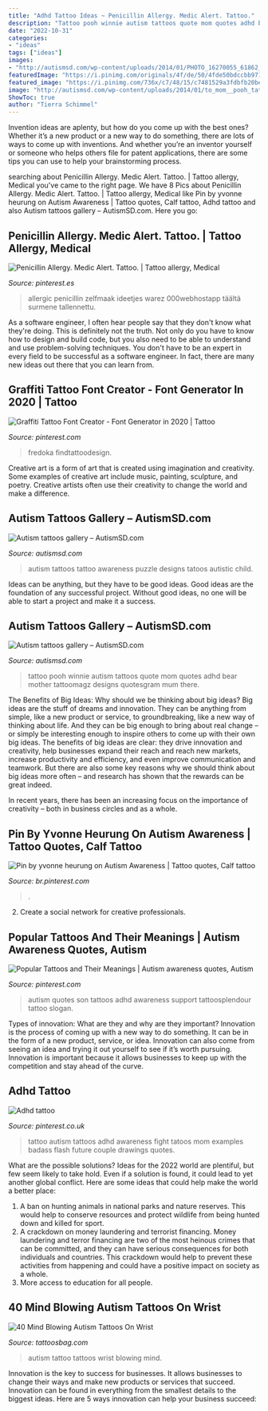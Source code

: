 ```yaml
---
title: "Adhd Tattoo Ideas ~ Penicillin Allergy. Medic Alert. Tattoo."
description: "Tattoo pooh winnie autism tattoos quote mom quotes adhd bear mother tattoomagz designs quotesgram mum there"
date: "2022-10-31"
categories:
- "ideas"
tags: ["ideas"]
images:
- "http://autismsd.com/wp-content/uploads/2014/01/PHOTO_16270055_61862_39124621_ap.jpg"
featuredImage: "https://i.pinimg.com/originals/4f/de/50/4fde50bdccbb971de075ec96edc4f892.jpg"
featured_image: "https://i.pinimg.com/736x/c7/48/15/c7481529a3fdbfb20be1475c2ffdb558.jpg"
image: "http://autismsd.com/wp-content/uploads/2014/01/to_mom__pooh_tattoo_by_oddmason-d5iqvzc.jpg"
ShowToc: true
author: "Tierra Schimmel"
---
```



Invention ideas are aplenty, but how do you come up with the best ones? Whether it’s a new product or a new way to do something, there are lots of ways to come up with inventions. And whether you’re an inventor yourself or someone who helps others file for patent applications, there are some tips you can use to help your brainstorming process.

	

		
searching about Penicillin Allergy. Medic Alert. Tattoo. | Tattoo allergy, Medical you've came to the right page. We have 8 Pics about Penicillin Allergy. Medic Alert. Tattoo. | Tattoo allergy, Medical like Pin by yvonne heurung on Autism Awareness | Tattoo quotes, Calf tattoo, Adhd tattoo and also Autism tattoos gallery – AutismSD.com. Here you go:
		
    
## Penicillin Allergy. Medic Alert. Tattoo. | Tattoo Allergy, Medical

<img loading=lazy src="https://i.pinimg.com/originals/86/78/d1/8678d1bce389d1f7d363d8a75331c228.jpg" onerror="this.onerror=null;this.src='https://tse1.mm.bing.net/th?id=OIP.gDxv6OAsNLY1w2HdOWWaYwHaJ4&amp;pid=15.1';" alt="Penicillin Allergy. Medic Alert. Tattoo. | Tattoo allergy, Medical">

_Source: pinterest.es_

>allergic penicillin zelfmaak ideetjes warez 000webhostapp täältä surmene tallennettu. 

	

As a software engineer, I often hear people say that they don't know what they're doing. This is definitely not the truth. Not only do you have to know how to design and build code, but you also need to be able to understand and use problem-solving techniques. You don't have to be an expert in every field to be successful as a software engineer. In fact, there are many new ideas out there that you can learn from.

    
## Graffiti Tattoo Font Creator - Font Generator In 2020 | Tattoo

<img loading=lazy src="https://i.pinimg.com/736x/c7/48/15/c7481529a3fdbfb20be1475c2ffdb558.jpg" onerror="this.onerror=null;this.src='https://tse2.mm.bing.net/th?id=OIP.SL_PqSYf3qQSqdd0L-p4QAAAAA&amp;pid=15.1';" alt="Graffiti Tattoo Font Creator - Font Generator in 2020 | Tattoo">

_Source: pinterest.com_

>fredoka findtattoodesign. 

	

Creative art is a form of art that is created using imagination and creativity. Some examples of creative art include music, painting, sculpture, and poetry. Creative artists often use their creativity to change the world and make a difference.

    
## Autism Tattoos Gallery – AutismSD.com

<img loading=lazy src="http://autismsd.com/wp-content/uploads/2014/01/PHOTO_16270055_61862_39124621_ap.jpg" onerror="this.onerror=null;this.src='https://tse4.mm.bing.net/th?id=OIP._wFgPqLsoMsFJVIk1eYSkQHaJ6&amp;pid=15.1';" alt="Autism tattoos gallery – AutismSD.com">

_Source: autismsd.com_

>autism tattoos tattoo awareness puzzle designs tatoos autistic child. 

	

Ideas can be anything, but they have to be good ideas. Good ideas are the foundation of any successful project. Without good ideas, no one will be able to start a project and make it a success.

    
## Autism Tattoos Gallery – AutismSD.com

<img loading=lazy src="http://autismsd.com/wp-content/uploads/2014/01/to_mom__pooh_tattoo_by_oddmason-d5iqvzc.jpg" onerror="this.onerror=null;this.src='https://tse1.mm.bing.net/th?id=OIP.SEOq9p9D0U98DnPR6smezAHaJ4&amp;pid=15.1';" alt="Autism tattoos gallery – AutismSD.com">

_Source: autismsd.com_

>tattoo pooh winnie autism tattoos quote mom quotes adhd bear mother tattoomagz designs quotesgram mum there. 

	

The Benefits of Big Ideas: Why should we be thinking about big ideas?
Big ideas are the stuff of dreams and innovation. They can be anything from simple, like a new product or service, to groundbreaking, like a new way of thinking about life. And they can be big enough to bring about real change – or simply be interesting enough to inspire others to come up with their own big ideas.
The benefits of big ideas are clear: they drive innovation and creativity, help businesses expand their reach and reach new markets, increase productivity and efficiency, and even improve communication and teamwork. But there are also some key reasons why we should think about big ideas more often – and research has shown that the rewards can be great indeed.

In recent years, there has been an increasing focus on the importance of creativity – both in business circles and as a whole.

    
## Pin By Yvonne Heurung On Autism Awareness | Tattoo Quotes, Calf Tattoo

<img loading=lazy src="https://i.pinimg.com/736x/07/54/ba/0754ba3c63e87a649ec1c9bd962e3c17--autism-tattoos-calf-tattoo.jpg" onerror="this.onerror=null;this.src='https://tse4.mm.bing.net/th?id=OIP.Z32AvZu97-SXxnCmee73LgHaJ4&amp;pid=15.1';" alt="Pin by yvonne heurung on Autism Awareness | Tattoo quotes, Calf tattoo">

_Source: br.pinterest.com_

>. 

	

2. Create a social network for creative professionals. 

    
## Popular Tattoos And Their Meanings | Autism Awareness Quotes, Autism

<img loading=lazy src="https://i.pinimg.com/originals/4f/de/50/4fde50bdccbb971de075ec96edc4f892.jpg" onerror="this.onerror=null;this.src='https://tse4.mm.bing.net/th?id=OIP.zvijdCaR0M4_uFojTMpxuwHaEs&amp;pid=15.1';" alt="Popular Tattoos and Their Meanings | Autism awareness quotes, Autism">

_Source: pinterest.com_

>autism quotes son tattoos adhd awareness support tattoosplendour tattoo slogan. 

	

Types of innovation: What are they and why are they important?
Innovation is the process of coming up with a new way to do something. It can be in the form of a new product, service, or idea. Innovation can also come from seeing an idea and trying it out yourself to see if it’s worth pursuing. Innovation is important because it allows businesses to keep up with the competition and stay ahead of the curve.

    
## Adhd Tattoo

<img loading=lazy src="https://i.pinimg.com/236x/9a/d8/0e/9ad80e158d1d85ae12d8ab8a746f7137--autism-tattoo-ideas-autism-tattoos.jpg" onerror="this.onerror=null;this.src='https://tse2.mm.bing.net/th?id=OIP.iMC9uVaXxk0yCdZLOqcPqQHaJ2&amp;pid=15.1';" alt="Adhd tattoo">

_Source: pinterest.co.uk_

>tattoo autism tattoos adhd awareness fight tatoos mom examples badass flash future couple drawings quotes. 

	

What are the possible solutions?
Ideas for the 2022 world are plentiful, but few seem likely to take hold. Even if a solution is found, it could lead to yet another global conflict. Here are some ideas that could help make the world a better place: 
1. A ban on hunting animals in national parks and nature reserves. This would help to conserve resources and protect wildlife from being hunted down and killed for sport.
2. A crackdown on money laundering and terrorist financing. Money laundering and terror financing are two of the most heinous crimes that can be committed, and they can have serious consequences for both individuals and countries. This crackdown would help to prevent these activities from happening and could have a positive impact on society as a whole.
3. More access to education for all people.

    
## 40 Mind Blowing Autism Tattoos On Wrist

<img loading=lazy src="http://www.tattoosbag.com/wp-content/uploads/2016/10/Autism-Love-Tattoo-Design-600x798.jpg" onerror="this.onerror=null;this.src='https://tse4.mm.bing.net/th?id=OIP.E8yME-pkQYNtfx1AWxNX1AHaJ2&amp;pid=15.1';" alt="40 Mind Blowing Autism Tattoos On Wrist">

_Source: tattoosbag.com_

>autism tattoo tattoos wrist blowing mind. 

	

Innovation is the key to success for businesses. It allows businesses to change their ways and make new products or services that succeed. Innovation can be found in everything from the smallest details to the biggest ideas. Here are 5 ways innovation can help your business succeed: 

